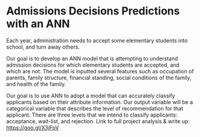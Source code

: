 # Admissions Decisions Predictions with an ANN

Each year, administration needs to accept some elementary students into school, and turn away others.

Our goal is to develop an ANN model that is attempting to understand admission decisions for which elementary students are accepted, and which are not. The model is inputted several features such as occupation of parents, family structure, financial standing, social conditions of the family, and health of the family.

Our goal is to use ANN to adopt a model that can accurately classify applicants based on their attribute information.
Our output variable will be a categorical variable that describes the level of recommendation for that applicant. 
There are three levels that we intend to classify applicants: acceptance, wait-list, and rejection.
Link to full project analysis & write up: https://goo.gl/X3jFpV
